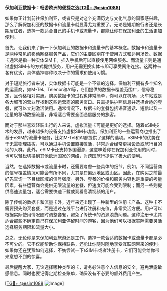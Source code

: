 **保加利亚数据卡：畅游欧洲的便捷之选[[TG💪+ @esim1088](https://t.me/s/esim1088)]**

如果你正计划前往保加利亚，或者只是对这个充满历史与文化气息的国家感兴趣，那么了解保加利亚的数据卡和流量卡就显得尤为重要了。无论是短期旅行者还是长期居住者，选择一款适合自己的手机卡或流量卡，都能让你在保加利亚的生活更加便利。

首先，让我们来了解一下保加利亚的数据卡和流量卡的基本概念。数据卡和流量卡是两种常见的移动网络服务产品，它们的主要区别在于使用方式和适用场景。数据卡通常是指一种实体SIM卡，插入手机后可以直接使用网络服务。而流量卡则是通过虚拟SIM卡的方式提供服务，用户无需更换实体卡即可享受网络连接。这两种卡各有优劣，具体选择哪种取决于你的需求和使用习惯。

对于短期旅行者来说，实体数据卡可能是一个不错的选择。保加利亚拥有多个知名的运营商，如M-Tel、Telenor和A1等，它们提供的数据卡覆盖范围广，信号稳定，且价格相对实惠。购买数据卡的过程也非常简单，你可以在机场、火车站或是各大城市的营业厅找到这些运营商的服务窗口。只需提供护照信息并选择合适的套餐，就可以立刻激活使用。通常情况下，数据卡的套餐包括语音通话、短信以及一定量的移动数据流量，非常适合需要全面通信服务的旅客。

而对于那些喜欢轻装出行的人来说，虚拟流量卡可能是更好的选择。随着eSIM技术的发展，越来越多的设备支持虚拟SIM卡功能。保加利亚的一些运营商也推出了基于eSIM的流量卡服务，比如M-Tel和A1都提供了这样的选项。eSIM卡的优势在于无需物理插拔，可以通过手机设置直接激活，非常适合经常更换设备或旅行目的地的人群。此外，eSIM卡还支持多国漫游，这意味着你在保加利亚使用的同时，也可以轻松切换到其他欧洲国家的网络，为跨国旅行提供了极大的便利。

当然，在选择数据卡或流量卡时，还需要考虑一些具体的细节。例如，不同运营商的信号覆盖情况可能会有所不同，尤其是在偏远地区或山区。因此，在购买之前最好先查询一下目标区域的信号强度。另外，套餐的价格和服务内容也是重要的考量因素。有些运营商会提供无限流量的套餐，但速度可能会受到限制；而另一些则提供高速流量包，适合需要快速下载或观看高清视频的用户。

除了传统的数据卡和流量卡外，近年来还出现了一种新型的注册卡产品。这种卡不需要预先购买套餐，而是通过在线平台进行注册和充值，非常灵活方便。用户可以根据实际使用情况随时调整套餐，避免了传统卡的资源浪费问题。这种注册卡尤其适合那些不确定自己在保加利亚停留时间的游客，因为他们可以根据实际需要灵活选择服务期限和流量大小。

总之，无论你是来保加利亚旅游还是工作，选择一款合适的数据卡或流量卡都是必不可少的。它不仅能帮助你保持联系，还能让你随时随地享受互联网带来的便利。如果你还在犹豫如何选择，不妨尝试一下eSIM卡或者注册卡，它们可能会给你带来意想不到的惊喜。

最后提醒大家，无论选择哪种类型的卡，请务必注意个人信息的安全，避免泄露敏感信息。同时也要记得定期检查账单，确保没有不必要的额外费用产生。

[[TG💪+ @esim1088](https://t.me/s/esim1088) ![Image](https://i.postimg.cc/4NQfJmqS/Snipaste-2025-05-13-00-14-12.png)]